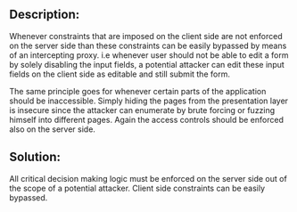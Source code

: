 ## Description:

Whenever constraints that are imposed on the client side are not enforced on the server side than
these constraints can be easily bypassed by means of an intercepting proxy. i.e whenever user should not 
be able to edit a form by solely disabling the input fields, a potential attacker can edit these input 
fields on the client side as editable and still submit the form.

The same principle goes for whenever certain parts of the application should be inaccessible. Simply hiding
the pages from the presentation layer is insecure since the attacker can enumerate by brute forcing or
fuzzing himself into different pages. Again the access controls should be enforced also on the server side.  

## Solution:

All critical decision making logic must be enforced on the server side out of the scope of a potential 
attacker. Client side constraints can be easily bypassed.
